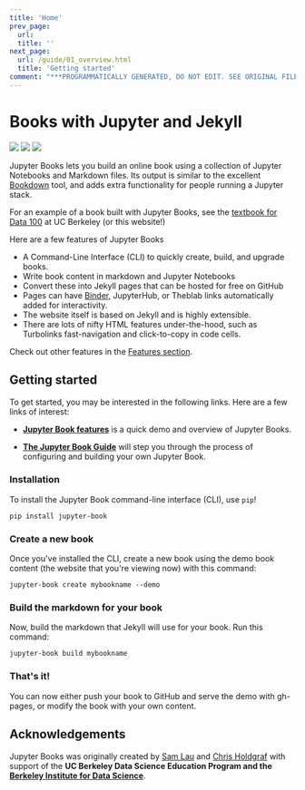 ```yaml
---
title: 'Home'
prev_page:
  url: 
  title: ''
next_page:
  url: /guide/01_overview.html
  title: 'Getting started'
comment: "***PROGRAMMATICALLY GENERATED, DO NOT EDIT. SEE ORIGINAL FILES IN /content***"
---
```

# Books with Jupyter and Jekyll

<a href="https://circleci.com/gh/jupyter/jupyter-book"><img src="https://circleci.com/gh/jupyter/jupyter-book.svg?style=svg" class="left"></a>
<a href="https://codecov.io/gh/jupyter/jupyter-book"><img src="https://codecov.io/gh/jupyter/jupyter-book/branch/master/graph/badge.svg" class="left"></a>
<a href="https://doi.org/10.5281/zenodo.2799972"><img src="https://zenodo.org/badge/DOI/10.5281/zenodo.2799972.svg" class="left"></a>
<div style="clear:both;"></div>

Jupyter Books lets you build an online book using a collection of Jupyter Notebooks
and Markdown files. Its output is similar to the excellent [Bookdown](https://bookdown.org/yihui/bookdown/) tool,
and adds extra functionality for people running a Jupyter stack.

For an example of a book built with Jupyter Books, see the [textbook for Data 100](https://www.textbook.ds100.org/) at UC Berkeley (or this website!)

Here are a few features of Jupyter Books

* A Command-Line Interface (CLI) to quickly create, build, and upgrade books.
* Write book content in markdown and Jupyter Notebooks
* Convert these into Jekyll pages that can be hosted for free on GitHub
* Pages can have [Binder](https://mybinder.org), JupyterHub, or Theblab links
  automatically added for interactivity.
* The website itself is based on Jekyll and is highly extensible.
* There are lots of nifty HTML features under-the-hood, such as
  Turbolinks fast-navigation and click-to-copy in code cells.

Check out other features in the [Features section](features/features).

## Getting started

To get started, you may be interested in the following links.
Here are a few links of interest:

* **[Jupyter Book features](features/features)** is a quick demo and overview
  of Jupyter Books.

* **[The Jupyter Book Guide](guide/01_overview)**
  will step you through the process of configuring and building your own Jupyter Book.

### Installation

To install the Jupyter Book command-line interface (CLI), use `pip`!

```
pip install jupyter-book
```

### Create a new book

Once you've installed the CLI, create a new book using the demo book content
(the website that you're viewing now) with this command:

```
jupyter-book create mybookname --demo
```

### Build the markdown for your book

Now, build the markdown that Jekyll will use for your book. Run this command:

```
jupyter-book build mybookname
```

### That's it!

You can now either push your book to GitHub and serve the demo with gh-pages,
or modify the book with your own content.


## Acknowledgements

Jupyter Books was originally created by [Sam Lau][sam] and [Chris Holdgraf][chris]
with support of the **UC Berkeley Data Science Education Program and the
[Berkeley Institute for Data Science](https://bids.berkeley.edu/)**.

[sam]: http://www.samlau.me/
[chris]: https://predictablynoisy.com
